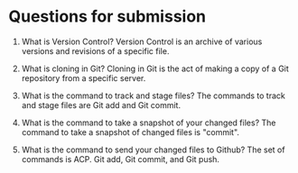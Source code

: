 # Questions for submission 

1. What is Version Control? Version Control is an archive of various versions and revisions of a specific file.

2. What is cloning in Git? Cloning in Git is the act of making a copy of a Git repository from a specific server.

3. What is the command to track and stage files? The commands to track and stage files are Git add and Git commit.
4. What is the command to take a snapshot of your changed files? The command to take a snapshot of changed files is "commit".

5. What is the command to send your changed files to Github? The set of commands is ACP. Git add, Git commit, and Git push.